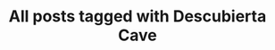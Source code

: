 ---
layout: tag
title: "All posts tagged with Descubierta Cave"
permalink: /weblog/tags/descubierta-cave/
taxonomy: Descubierta Cave
---